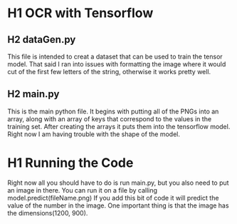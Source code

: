 # H1 OCR with Tensorflow
## H2 dataGen.py
This file is intended to creat a dataset that can be used to train the tensor model. That said
I ran into issues with formatting the image where it would cut of the first few letters of the
string, otherwise it works pretty well.
## H2 main.py
This is the main python file. It begins with putting all of the PNGs into an array, along with
an array of keys that correspond to the values in the training set. After creating the arrays
it puts them into the tensorflow model. Right now I am having trouble with the shape of the
model.
# H1 Running the Code
Right now all you should have to do is run main.py, but you also need to put an image in there.
You can run it on a file by calling model.predict(fileName.png) If you add this bit of code it
will predict the value of the number in the image. One important thing is that the image has
the dimensions(1200, 900).
